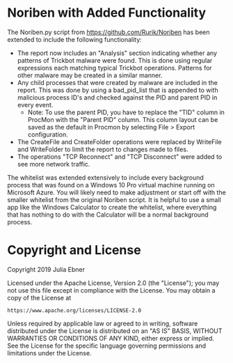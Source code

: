 # Noriben with Added Functionality
The Noriben.py script from https://github.com/Rurik/Noriben has been extended to include the following functionality:
- The report now includes an "Analysis" section indicating whether any patterns of Trickbot malware were found. This is done using regular expressions each matching typical Trickbot operations. Patterns for other malware may be created in a similar manner.
- Any child processes that were created by malware are included in the report. This was done by using a bad_pid_list that is appended to with malicious process ID's and checked against the PID and parent PID in every event.
  - Note: To use the parent PID, you have to replace the "TID" column in ProcMon with the "Parent PID" column. This column layout can be saved as the default in Procmon by selecting File > Export configuration.
- The CreateFile and CreateFolder operations were replaced by WriteFile and WriteFolder to limit the report to changes made to files.
- The operations "TCP Reconnect" and "TCP Disconnect" were added to see more network traffic.

The whitelist was extended extensively to include every background process that was found on a Windows 10 Pro virtual machine running on Microsoft Azure. You will likely need to make adjustment or start off with the smaller whitelist from the original Noriben script. It is helpful to use a small app like the Windows Calculator to create the whitelist, where everything that has nothing to do with the Calculator will be a normal background process.

# Copyright and License

Copyright 2019 Julia Ebner

Licensed under the Apache License, Version 2.0 (the "License");
you may not use this file except in compliance with the License.
You may obtain a copy of the License at

    https://www.apache.org/licenses/LICENSE-2.0

Unless required by applicable law or agreed to in writing, software
distributed under the License is distributed on an "AS IS" BASIS,
WITHOUT WARRANTIES OR CONDITIONS OF ANY KIND, either express or implied.
See the License for the specific language governing permissions and
limitations under the License.

